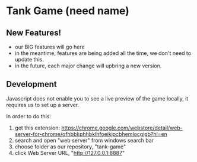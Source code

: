 # Tank Game (need name)

## New Features!
  - our BIG features will go here
  - in the meantime, features are being added all the time, we don't need to update this.
  - in the future, each major change will upbring a new version.

## Development
Javascript does not enable you to see a live preview of the game locally, it requires us to set up a server.

In order to do this:
1. get this extension: https://chrome.google.com/webstore/detail/web-server-for-chrome/ofhbbkphhbklhfoeikjpcbhemlocgigb?hl=en
2. search and open "web server" from windows search bar
3. choose folder as our repository, "tank-game"
4. click Web Server URL, "http://127.0.0.1:8887"

